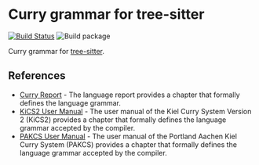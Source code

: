 # Curry grammar for tree-sitter

[![Build Status](https://travis-ci.com/matthesjh/tree-sitter-curry.svg?branch=master)](https://travis-ci.com/matthesjh/tree-sitter-curry)
![Build package](https://github.com/matthesjh/tree-sitter-curry/workflows/Build%20package/badge.svg)

Curry grammar for [tree-sitter](https://github.com/tree-sitter/tree-sitter/).

## References

- [Curry Report](https://www-ps.informatik.uni-kiel.de/currywiki/_media/documentation/report.pdf) - The language report provides a chapter that formally defines the language grammar.
- [KiCS2 User Manual](https://www-ps.informatik.uni-kiel.de/kics2/Manual.pdf) - The user manual of the Kiel Curry System Version 2 (KiCS2) provides a chapter that formally defines the language grammar accepted by the compiler.
- [PAKCS User Manual](https://www.informatik.uni-kiel.de/~pakcs/Manual.pdf) - The user manual of the Portland Aachen Kiel Curry System (PAKCS) provides a chapter that formally defines the language grammar accepted by the compiler.